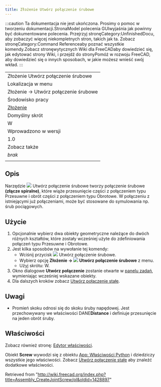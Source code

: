 ```yaml
---
title: Złożenie Utwórz połączenie śrubowe
---
```

:::caution
Ta dokumentacja nie jest ukończona. Prosimy o pomoc w tworzeniu dokumentacji.StronaModel polecenia GUIwyjaśnia jak powinny być dokumentowane polecenia. Przejrzyj stronęCategory:UnfinishedDocu, aby zobaczyć więcej niekompletnych stron, takich jak ta. Zobacz stronęCategory:Command Referenceaby poznać wszystkie komendy.Zobacz stronęwytycznych Wiki dla FreeCADaby dowiedzieć się, jak edytować strony Wiki, i przejdź do stronyPomóż w rozwoju FreeCAD, aby dowiedzieć się o innych sposobach, w jakie możesz wnieść swój wkład.
:::

|  |
| --- |
| Złożenie Utwórz połączenie śrubowe |
| Lokalizacja w menu |
| Złożenie → Utwórz połączenie śrubowe |
| Środowisko pracy |
| [Złożenie](/Assembly_Workbench/pl "Assembly Workbench/pl") |
| Domyślny skrót |
| W |
| Wprowadzono w wersji |
| 1.0 |
| Zobacz także |
| *brak* |
|  |

## Opis

Narzędzie ![](/images/Assembly_CreateJointScrew.svg) Utwórz połączenie śrubowe tworzy połączenie śrubowe **(złącze spiralne)**, które wiąże przesunięcie części z połączeniem typu Przesuwne i obrót części z połączeniem typu Obrotowe. W połączeniu z istniejącymi już połączeniami, może być stosowane do symulowania np. śrub pociągowych.

## Użycie

1. Opcjonalnie wybierz dwa obiekty geometryczne należące do dwóch różnych kształtów, które zostały wcześniej użyte do zdefiniowania połączeń typu Przesuwne i Obrotowe.
2. Jest kilka sposobów na wywołanie tej komendy:
   * Wciśnij przycisk ![](/images/Assembly_CreateJointScrew.svg) Utwórz połączenie śrubowe.
   * Wybierz opcję **Złożenie → ![](/images/Assembly_CreateJointScrew.svg) Utwórz połączenie śrubowe** z menu.
   * Użyj skrótu: W.
3. Okno dialogowe **Utwórz połączenie** zostanie otwarte w [panelu zadań](/Task_panel/pl "Task panel/pl"), wymieniając wcześniej wskazane obiekty.
4. Dla dalszych kroków zobacz [Utwórz połączenie stałe](/Assembly_CreateJointFixed/pl#Użycie "Assembly CreateJointFixed/pl").

## Uwagi

* Promień skoku odnosi się do skoku śruby napędowej. Jest przechowywany we właściwości DANE**Distance** i definiuje przesunięcie na jeden obrót śruby.

## Właściwości

Zobacz również stronę: [Edytor właściwości](/Property_editor/pl "Property editor/pl").

Obiekt **Screw** wywodzi się z obiektu [App: Właściwości Python](/App_FeaturePython/pl "App FeaturePython/pl") i dziedziczy wszystkie jego właściwości. Zobacz [Utwórz połączenie stałe](/Assembly_CreateJointFixed/pl#Właściwości "Assembly CreateJointFixed/pl") aby znaleźć dodatkowe właściwości.

Retrieved from "<http://wiki.freecad.org/index.php?title=Assembly_CreateJointScrew/pl&oldid=1428897>"